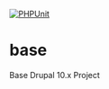 [![PHPUnit](https://github.com/isobar-playground/base/actions/workflows/phpunit.yml/badge.svg)](https://github.com/isobar-playground/base/actions/workflows/phpunit.yml)

# base
Base Drupal 10.x Project
